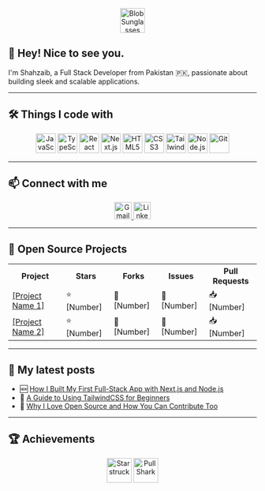 <div align="center">
  <img src="https://emojis.slackmojis.com/emojis/images/1531849430/4246/blob-sunglasses.gif?1531849430" height="50" alt="Blob Sunglasses" />
</div>

## 👋 Hey! Nice to see you.
I'm Shahzaib, a Full Stack Developer from Pakistan 🇵🇰, passionate about building sleek and scalable applications.

---

## 🛠️ Things I code with
<div align="center">
  <img src="https://cdn.jsdelivr.net/gh/devicons/devicon/icons/javascript/javascript-original.svg" height="40" alt="JavaScript" />
  <img src="https://cdn.jsdelivr.net/gh/devicons/devicon/icons/typescript/typescript-original.svg" height="40" alt="TypeScript" />
  <img src="https://cdn.jsdelivr.net/gh/devicons/devicon/icons/react/react-original.svg" height="40" alt="React" />
  <img src="https://cdn.jsdelivr.net/gh/devicons/devicon/icons/nextjs/nextjs-original.svg" height="40" alt="Next.js" />
  <img src="https://cdn.jsdelivr.net/gh/devicons/devicon/icons/html5/html5-original.svg" height="40" alt="HTML5" />
  <img src="https://cdn.jsdelivr.net/gh/devicons/devicon/icons/css3/css3-original.svg" height="40" alt="CSS3" />
  <img src="https://cdn.simpleicons.org/tailwindcss/06B6D4" height="40" alt="TailwindCSS" />
  <img src="https://cdn.simpleicons.org/nodedotjs/339933" height="40" alt="Node.js" />
  <img src="https://www.vectorlogo.zone/logos/git-scm/git-scm-icon.svg" height="40" alt="Git" />
</div>

---

## 📫 Connect with me
<div align="center">
  <a href="mailto:mohammadshahzaib2004@gmail.com" target="_blank">
    <img src="https://img.shields.io/static/v1?message=Gmail&logo=gmail&label=&color=D14836&logoColor=white&labelColor=&style=for-the-badge" height="35" alt="Gmail" />
  </a>
  <a href="https://www.linkedin.com/in/muhammad-shahzaib-khan-9475882b5/" target="_blank">
    <img src="https://img.shields.io/static/v1?message=LinkedIn&logo=linkedin&label=&color=0077B5&logoColor=white&labelColor=&style=for-the-badge" height="35" alt="LinkedIn" />
  </a>
</div>

---

## 🌟 Open Source Projects
<div align="center">
  <table>
    <tr>
      <th>Project</th>
      <th>Stars</th>
      <th>Forks</th>
      <th>Issues</th>
      <th>Pull Requests</th>
    </tr>
    <tr>
      <td><a href="https://github.com/Shahzaib-Khan-200024/[PROJECT_NAME_1]">[Project Name 1]</a></td>
      <td>⭐ [Number]</td>
      <td>🍴 [Number]</td>
      <td>🐞 [Number]</td>
      <td>📥 [Number]</td>
    </tr>
    <tr>
      <td><a href="https://github.com/Shahzaib-Khan-200024/[PROJECT_NAME_2]">[Project Name 2]</a></td>
      <td>⭐ [Number]</td>
      <td>🍴 [Number]</td>
      <td>🐞 [Number]</td>
      <td>📥 [Number]</td>
    </tr>
  </table>
</div>

---

## 📝 My latest posts
- 🆕 [How I Built My First Full-Stack App with Next.js and Node.js](https://medium.com/@your-username/link-to-post)
- 🔧 [A Guide to Using TailwindCSS for Beginners](https://medium.com/@your-username/link-to-post)
- 🚀 [Why I Love Open Source and How You Can Contribute Too](https://medium.com/@your-username/link-to-post)

---

## 🏆 Achievements
<div align="center">
  <img src="https://github.githubassets.com/images/modules/profile/achievements/starstruck-default.png" height="50" alt="Starstruck" />
  <img src="https://github.githubassets.com/images/modules/profile/achievements/pull-shark-default.png" height="50" alt="Pull Shark" />
</div>
